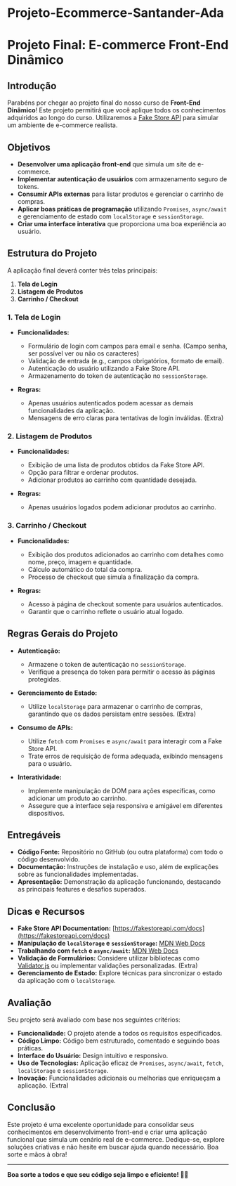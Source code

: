 # Projeto-Ecommerce-Santander-Ada
# Projeto Final: E-commerce Front-End Dinâmico

## Introdução

Parabéns por chegar ao projeto final do nosso curso de **Front-End Dinâmico**! Este projeto permitirá que você aplique todos os conhecimentos adquiridos ao longo do curso. Utilizaremos a [Fake Store API](https://fakestoreapi.com/docs) para simular um ambiente de e-commerce realista.

## Objetivos

- **Desenvolver uma aplicação front-end** que simula um site de e-commerce.
- **Implementar autenticação de usuários** com armazenamento seguro de tokens.
- **Consumir APIs externas** para listar produtos e gerenciar o carrinho de compras.
- **Aplicar boas práticas de programação** utilizando `Promises`, `async/await` e gerenciamento de estado com `localStorage` e `sessionStorage`.
- **Criar uma interface interativa** que proporciona uma boa experiência ao usuário.

## Estrutura do Projeto

A aplicação final deverá conter três telas principais:

1. **Tela de Login**
2. **Listagem de Produtos**
3. **Carrinho / Checkout**

### 1. Tela de Login

- **Funcionalidades:**
  - Formulário de login com campos para email e senha. (Campo senha, ser possível ver ou não os caracteres)
  - Validação de entrada (e.g., campos obrigatórios, formato de email).
  - Autenticação do usuário utilizando a Fake Store API.
  - Armazenamento do token de autenticação no `sessionStorage`.

- **Regras:**
  - Apenas usuários autenticados podem acessar as demais funcionalidades da aplicação.
  - Mensagens de erro claras para tentativas de login inválidas. (Extra)

### 2. Listagem de Produtos

- **Funcionalidades:**
  - Exibição de uma lista de produtos obtidos da Fake Store API.
  - Opção para filtrar e ordenar produtos.
  - Adicionar produtos ao carrinho com quantidade desejada.

- **Regras:**
  - Apenas usuários logados podem adicionar produtos ao carrinho.

### 3. Carrinho / Checkout

- **Funcionalidades:**
  - Exibição dos produtos adicionados ao carrinho com detalhes como nome, preço, imagem e quantidade.
  - Cálculo automático do total da compra.
  - Processo de checkout que simula a finalização da compra.

- **Regras:**
  - Acesso à página de checkout somente para usuários autenticados.
  - Garantir que o carrinho reflete o usuário atual logado.

## Regras Gerais do Projeto

- **Autenticação:**
  - Armazene o token de autenticação no `sessionStorage`.
  - Verifique a presença do token para permitir o acesso às páginas protegidas.

- **Gerenciamento de Estado:**
  - Utilize `localStorage` para armazenar o carrinho de compras, garantindo que os dados persistam entre sessões. (Extra)

- **Consumo de APIs:**
  - Utilize `fetch` com `Promises` e `async/await` para interagir com a Fake Store API.
  - Trate erros de requisição de forma adequada, exibindo mensagens para o usuário.

- **Interatividade:**
  - Implemente manipulação de DOM para ações específicas, como adicionar um produto ao carrinho.
  - Assegure que a interface seja responsiva e amigável em diferentes dispositivos.

## Entregáveis

- **Código Fonte:** Repositório no GitHub (ou outra plataforma) com todo o código desenvolvido.
- **Documentação:** Instruções de instalação e uso, além de explicações sobre as funcionalidades implementadas.
- **Apresentação:** Demonstração da aplicação funcionando, destacando as principais features e desafios superados.

## Dicas e Recursos

- **Fake Store API Documentation:** [https://fakestoreapi.com/docs](https://fakestoreapi.com/docs)
- **Manipulação de `localStorage` e `sessionStorage`:** [MDN Web Docs](https://developer.mozilla.org/pt-BR/docs/Web/API/Window/localStorage)
- **Trabalhando com `fetch` e `async/await`:** [MDN Web Docs](https://developer.mozilla.org/pt-BR/docs/Web/API/Fetch_API/Using_Fetch)
- **Validação de Formulários:** Considere utilizar bibliotecas como [Validator.js](https://github.com/validatorjs/validator.js) ou implementar validações personalizadas. (Extra)
- **Gerenciamento de Estado:** Explore técnicas para sincronizar o estado da aplicação com o `localStorage`.

## Avaliação

Seu projeto será avaliado com base nos seguintes critérios:

- **Funcionalidade:** O projeto atende a todos os requisitos especificados.
- **Código Limpo:** Código bem estruturado, comentado e seguindo boas práticas.
- **Interface do Usuário:** Design intuitivo e responsivo.
- **Uso de Tecnologias:** Aplicação eficaz de `Promises`, `async/await`, `fetch`, `localStorage` e `sessionStorage`.
- **Inovação:** Funcionalidades adicionais ou melhorias que enriqueçam a aplicação. (Extra)

## Conclusão

Este projeto é uma excelente oportunidade para consolidar seus conhecimentos em desenvolvimento front-end e criar uma aplicação funcional que simula um cenário real de e-commerce. Dedique-se, explore soluções criativas e não hesite em buscar ajuda quando necessário. Boa sorte e mãos à obra!

---

**Boa sorte a todos e que seu código seja limpo e eficiente! 🚀💚**